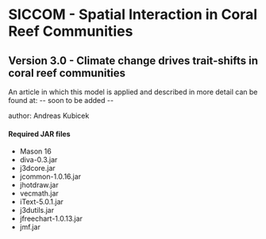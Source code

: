 # SICCOM - Spatial Interaction in Coral Reef Communities

## Version 3.0 - Climate change drives trait-shifts in coral reef communities
	
An article in which this model is applied and described in more detail can be found at:
-- soon to be added -- 

author: Andreas Kubicek



#### Required JAR files
- Mason 16
- diva-0.3.jar
- j3dcore.jar   
- jcommon-1.0.16.jar     
- jhotdraw.jar  
- vecmath.jar
- iText-5.0.1.jar  
- j3dutils.jar  
- jfreechart-1.0.13.jar  
- jmf.jar
